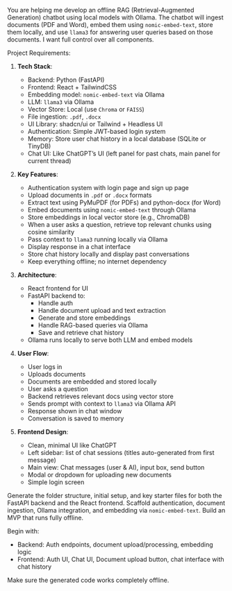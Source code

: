You are helping me develop an offline RAG (Retrieval-Augmented Generation) chatbot using local models with Ollama. The chatbot will ingest documents (PDF and Word), embed them using `nomic-embed-text`, store them locally, and use `llama3` for answering user queries based on those documents. I want full control over all components.

Project Requirements:

1. **Tech Stack**:
   - Backend: Python (FastAPI)
   - Frontend: React + TailwindCSS
   - Embedding model: `nomic-embed-text` via Ollama
   - LLM: `llama3` via Ollama
   - Vector Store: Local (use `Chroma` or `FAISS`)
   - File ingestion: `.pdf`, `.docx`
   - UI Library: shadcn/ui or Tailwind + Headless UI
   - Authentication: Simple JWT-based login system
   - Memory: Store user chat history in a local database (SQLite or TinyDB)
   - Chat UI: Like ChatGPT’s UI (left panel for past chats, main panel for current thread)

2. **Key Features**:
   - Authentication system with login page and sign up page
   - Upload documents in `.pdf` or `.docx` formats
   - Extract text using PyMuPDF (for PDFs) and python-docx (for Word)
   - Embed documents using `nomic-embed-text` through Ollama
   - Store embeddings in local vector store (e.g., ChromaDB)
   - When a user asks a question, retrieve top relevant chunks using cosine similarity
   - Pass context to `llama3` running locally via Ollama
   - Display response in a chat interface
   - Store chat history locally and display past conversations
   - Keep everything offline; no internet dependency

3. **Architecture**:
   - React frontend for UI
   - FastAPI backend to:
     - Handle auth
     - Handle document upload and text extraction
     - Generate and store embeddings
     - Handle RAG-based queries via Ollama
     - Save and retrieve chat history
   - Ollama runs locally to serve both LLM and embed models

4. **User Flow**:
   - User logs in
   - Uploads documents
   - Documents are embedded and stored locally
   - User asks a question
   - Backend retrieves relevant docs using vector store
   - Sends prompt with context to `llama3` via Ollama API
   - Response shown in chat window
   - Conversation is saved to memory

5. **Frontend Design**:
   - Clean, minimal UI like ChatGPT
   - Left sidebar: list of chat sessions (titles auto-generated from first message)
   - Main view: Chat messages (user & AI), input box, send button
   - Modal or dropdown for uploading new documents
   - Simple login screen

Generate the folder structure, initial setup, and key starter files for both the FastAPI backend and the React frontend. Scaffold authentication, document ingestion, Ollama integration, and embedding via `nomic-embed-text`. Build an MVP that runs fully offline.

Begin with:
- Backend: Auth endpoints, document upload/processing, embedding logic
- Frontend: Auth UI, Chat UI, Document upload button, chat interface with chat history

Make sure the generated code works completely offline.